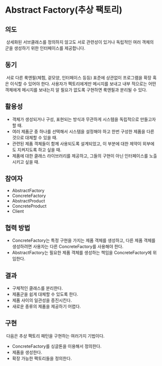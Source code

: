 Abstract Factory(추상 팩토리)
============================

## 의도
&nbsp;상세화된 서브클래스를 정의하지 않고도 서로 관련성이 있거나 독립적인 여러 객체의 군을 생성하기 위한 인터페이스를 제공합니다.

## 동기
&nbsp;서로 다른 룩앤필(체험, 겉모양, 인터페이스 등등) 표준에 상관없이 프로그램을 확장 혹은 이식할 수 있어야 한다. 사용자가 펙토리에게만 메시지를 보내고 내부 적으로는 어떤 객체에게 메시지를 보내는지 알 필요가 없도록 구현하면 룩앤필과 분리될 수 있다.

## 활용성
* 객체가 생성되거나 구성, 표현되는 방식과 무관하게 시스템을 독립적으로 만들고자 할 때.
* 여러 제품군 중 하나를 선택해서 시스템을 설정해야 하고 한번 구성한 제품을 다른 것으로 대체할 수 있을 때.
* 관련된 제품 객체들이 함께 사용되도록 설계되었고, 이 부분에 대한 제약이 외부에도 지켜지도록 하고 싶을 때.
* 제품에 대한 클래스 라이브러리를 제공하고, 그들의 구현이 아닌 인터페이스를 노출시키고 싶을 때.

## 참여자
* AbstractFactory
* ConcreteFactory
* AbstractProduct
* ConcreteProduct
* Client

## 협력 방법
* ConcreteFactory는 특정 구현을 가지는 제품 객체를 생성하고, 다른 제품 객체를 생성하려면 사용자는 다른 ConcreteFactory를 사용해야 한다.
* AbstractFactory는 필요한 제품 객체를 생성하는 책임을 ConcreteFactory에 위임한다.

## 결과
* 구체적인 클래스를 분리한다.
* 제품군을 쉽게 대체할 수 있도록 한다.
* 제품 사이의 일관성을 증진시킨다.
* 새로운 종류의 제품을 제공하기 어렵다.

## 구현
&nbsp;다음은 추상 팩토리 패턴을 구현하는 여러가지 기법이다.

* ConcreteFactory를 싱글톤을 이용해서 정의한다.
* 제품을 생성한다.
* 확장 가능한 팩토리들을 정의한다.

